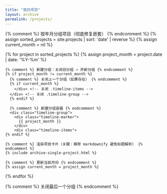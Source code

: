 ```yaml
---
title: "我的项目"
layout: archive
permalink: /projects/
---
```


{% comment %} 按年月分组项目（彻底修复嵌套） {% endcomment %}
{% assign sorted_projects = site.projects | sort: 'date' | reverse %}
{% assign current_month = nil %}

<div class="timeline-container">
  {% for project in sorted_projects %}
    {% assign project_month = project.date | date: '%Y-%m' %}
    
    {% comment %} 新建分组：关闭旧分组 → 开新分组 {% endcomment %}
    {% if project_month != current_month %}
      {% comment %} 关闭上一个分组（如果存在） {% endcomment %}
      {% if current_month %}
        </div> <!-- 关闭 .timeline-items -->
      </div> <!-- 关闭 .timeline-group -->
      {% endif %}
      
      {% comment %} 新建分组容器 {% endcomment %}
      <div class="timeline-group">
        <div class="timeline-marker">
          {{ project_month }}
        </div>
        <div class="timeline-items">
    {% endif %}
    
    {% comment %} 渲染项目卡片（关键：移除 markdownify 避免标题解析） {% endcomment %}
    {% include archive-single-project.html %}
    
    {% comment %} 更新当前月份 {% endcomment %}
    {% assign current_month = project_month %}
  {% endfor %}
  
  {% comment %} 关闭最后一个分组 {% endcomment %}
  </div> <!-- 关闭 .timeline-items -->
</div> <!-- 关闭 .timeline-group -->
</div> <!-- 关闭 .timeline-container -->